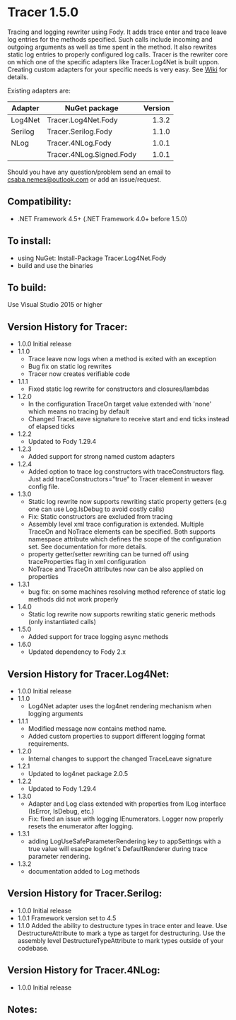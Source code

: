 Tracer 1.5.0
======

Tracing and logging rewriter using Fody. It adds trace enter and trace leave log entries for the methods specified. Such calls include incoming and outgoing arguments as well as time spent in the method. It also rewrites static log entries to properly configured log calls. Tracer is the rewriter core on which one of the specific adapters like Tracer.Log4Net is built uppon. Creating custom adapters for your specific needs is very easy. 
See [Wiki](https://github.com/csnemes/tracer/wiki) for details.

Existing adapters are:

|Adapter     |NuGet package              |Version |
|------------|---------------------------|-------:|
|Log4Net     |Tracer.Log4Net.Fody        | 1.3.2  |
|Serilog     |Tracer.Serilog.Fody        | 1.1.0  |
|NLog        |Tracer.4NLog.Fody          | 1.0.1  |
|            |Tracer.4NLog.Signed.Fody   | 1.0.1  |

Should you have any question/problem send an email to csaba.nemes@outlook.com or add an issue/request.

Compatibility:
---
  - .NET Framework 4.5+ (.NET Framework 4.0+ before 1.5.0)

To install:
---
  - using NuGet: Install-Package Tracer.Log4Net.Fody 
  - build and use the binaries

To build:
---
Use Visual Studio 2015 or higher

Version History for Tracer:
---
* 1.0.0 
    Initial release
* 1.1.0
    - Trace leave now logs when a method is exited with an exception
    - Bug fix on static log rewrites
    - Tracer now creates verifiable code
* 1.1.1
    - Fixed static log rewrite for constructors and closures/lambdas
* 1.2.0
    - In the configuration TraceOn target value extended with 'none' which means no tracing by default
    - Changed TraceLeave signature to receive start and end ticks instead of elapsed ticks
* 1.2.2
    - Updated to Fody 1.29.4
* 1.2.3
    - Added support for strong named custom adapters 
* 1.2.4
	- Added option to trace log constructors with traceConstructors flag. Just add traceConstructors="true" to Tracer element in weaver config file. 
* 1.3.0
    - Static log rewrite now supports rewriting static property getters (e.g one can use Log.IsDebug to avoid costly calls)
    - Fix: Static constructors are excluded from tracing
    - Assembly level xml trace configuration is extended. Multiple TraceOn and NoTrace elements can be specified. Both supports
    namespace attribute which defines the scope of the configuration set. See documentation for more details.
    - property getter/setter rewriting can be turned off using traceProperties flag in xml configuration
    - NoTrace and TraceOn attributes now can be also applied on properties
* 1.3.1
    - bug fix: on some machines resolving method reference of static log methods did not work properly
* 1.4.0
    - Static log rewrite now supports rewriting static generic methods (only instantiated calls)
* 1.5.0
    - Added support for trace logging async methods
* 1.6.0
    - Updated dependency to Fody 2.x
    
Version History for Tracer.Log4Net:
---
* 1.0.0 
    Initial release
* 1.1.0
    - Log4Net adapter uses the log4net rendering mechanism when logging arguments
* 1.1.1
    - Modified message now contains method name. 
    - Added custom properties to support different logging format requirements.
* 1.2.0
    - Internal changes to support the changed TraceLeave signature
* 1.2.1 
    - Updated to log4net package 2.0.5 
* 1.2.2
    - Updated to Fody 1.29.4
* 1.3.0
    - Adapter and Log class extended with properties from ILog interface (IsError, IsDebug, etc.)
    - Fix: fixed an issue with logging IEnumerators. Logger now properly resets the enumerator after logging.
* 1.3.1
    - adding LogUseSafeParameterRendering key to appSettings with a true value will esacpe log4net's DefaultRenderer during trace parameter rendering.
* 1.3.2
    - documentation added to Log methods
    
Version History for Tracer.Serilog:
---
* 1.0.0 
    Initial release
* 1.0.1
    Framework version set to 4.5
* 1.1.0
    Added the ability to destructure types in trace enter and leave. Use DestructureAttribute to mark a type as target for destructuring.
    Use the assembly level DestructureTypeAttribute to mark types outside of your codebase.
    
Version History for Tracer.4NLog:
---
* 1.0.0 
    Initial release
    
Notes:
---
